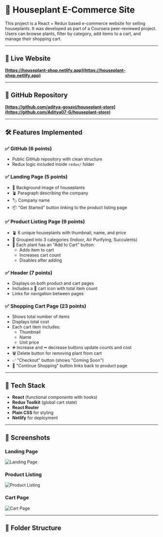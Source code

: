 # 🌿 Houseplant E-Commerce Site

This project is a React + Redux based e-commerce website for selling houseplants. It was developed as part of a Coursera peer-reviewed project. Users can browse plants, filter by category, add items to a cart, and manage their shopping cart.

---

## 🔗 Live Website

**[https://houseplant-shop.netlify.app](https://houseplant-shop.netlify.app)**

---

## 📁 GitHub Repository

**[https://github.com/aditya-gosavi/houseplant-store](https://github.com/Aditya07-G/houseplant-store)**

---

## 🛠️ Features Implemented

### ✅ GitHub (6 points)
- Public GitHub repository with clean structure
- Redux logic included inside `redux/` folder

### ✅ Landing Page (5 points)
- 🌿 Background image of houseplants
- 🪴 Paragraph describing the company
- 🏷️ Company name
- 📦 "Get Started" button linking to the product listing page

### ✅ Product Listing Page (9 points)
- 🪴 6 unique houseplants with thumbnail, name, and price
- 🌱 Grouped into 3 categories (Indoor, Air Purifying, Succulents)
- 🛒 Each plant has an "Add to Cart" button:
  - Adds item to cart
  - Increases cart count
  - Disables after adding

### ✅ Header (7 points)
- Displays on both product and cart pages
- Includes a 🛒 cart icon with total item count
- Links for navigation between pages

### ✅ Shopping Cart Page (23 points)
- Shows total number of items
- Displays total cost
- Each cart item includes:
  - Thumbnail
  - Name
  - Unit price
- ➕ Increase and ➖ decrease buttons update counts and cost
- 🗑️ Delete button for removing plant from cart
- ✅ "Checkout" button (shows "Coming Soon")
- 🔄 "Continue Shopping" button links back to product page

---

## 🚀 Tech Stack

- **React** (functional components with hooks)
- **Redux Toolkit** (global cart state)
- **React Router**
- **Plain CSS** for styling
- **Netlify** for deployment

---

## 📸 Screenshots

### Landing Page
![Landing Page](./screenshots/landing.png)

### Product Listing
![Product Listing](./screenshots/products.png)

### Cart Page
![Cart Page](./screenshots/cart.png)

---

## 📂 Folder Structure

